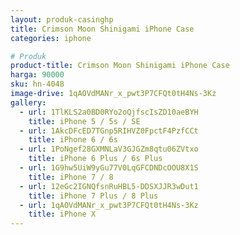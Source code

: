 ```yaml
---
layout: produk-casinghp
title: Crimson Moon Shinigami iPhone Case
categories: iphone

# Produk
product-title: Crimson Moon Shinigami iPhone Case
harga: 90000
sku: hn-4048
image-drive: 1qAOVdMANr_x_pwt3P7CFQt0tH4Ns-3Kz
gallery:
  - url: 1TlKLS2a0BD0RYo2oQjfscIsZD10aeBYH
    title: iPhone 5 / 5s / SE
  - url: 1AkcDFcED7TGnp5RIHVZ0FpctF4PzfCCt
    title: iPhone 6 / 6s
  - url: 1PoNgef28GXMNLaV3GJGZm8qtu06ZVtxo
    title: iPhone 6 Plus / 6s Plus
  - url: 1G9hw5UiW9yGu77V0LqGFCDNDcOOU8X1S
    title: iPhone 7 / 8
  - url: 12eGc2IGNQfsnRuHBL5-DDSXJJR3wDut1
    title: iPhone 7 Plus / 8 Plus
  - url: 1qAOVdMANr_x_pwt3P7CFQt0tH4Ns-3Kz
    title: iPhone X
---
```

